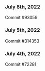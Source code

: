 ### July 8th, 2022

Commit #93059

### July 5th, 2022

Commit #314353


### July 4th, 2022

Commit #72281
